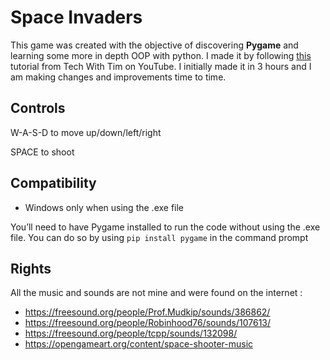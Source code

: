# Space Invaders

This game was created with the objective of discovering **Pygame** and learning some more in depth OOP with python. I made it by following [this](https://www.youtube.com/watch?v=Q-__8Xw9KTM) tutorial from Tech With Tim on YouTube. I initially made it in 3 hours and I am making changes and improvements time to time.

## Controls

W-A-S-D to move up/down/left/right

SPACE to shoot

## Compatibility

- Windows only when using the .exe file

You’ll need to have Pygame installed to run the code without using the .exe file.
You can do so by using `pip install pygame` in the command prompt

## Rights

All the music and sounds are not mine and were found on the internet :

- https://freesound.org/people/Prof.Mudkip/sounds/386862/
- https://freesound.org/people/Robinhood76/sounds/107613/
- https://freesound.org/people/tcpp/sounds/132098/
- https://opengameart.org/content/space-shooter-music